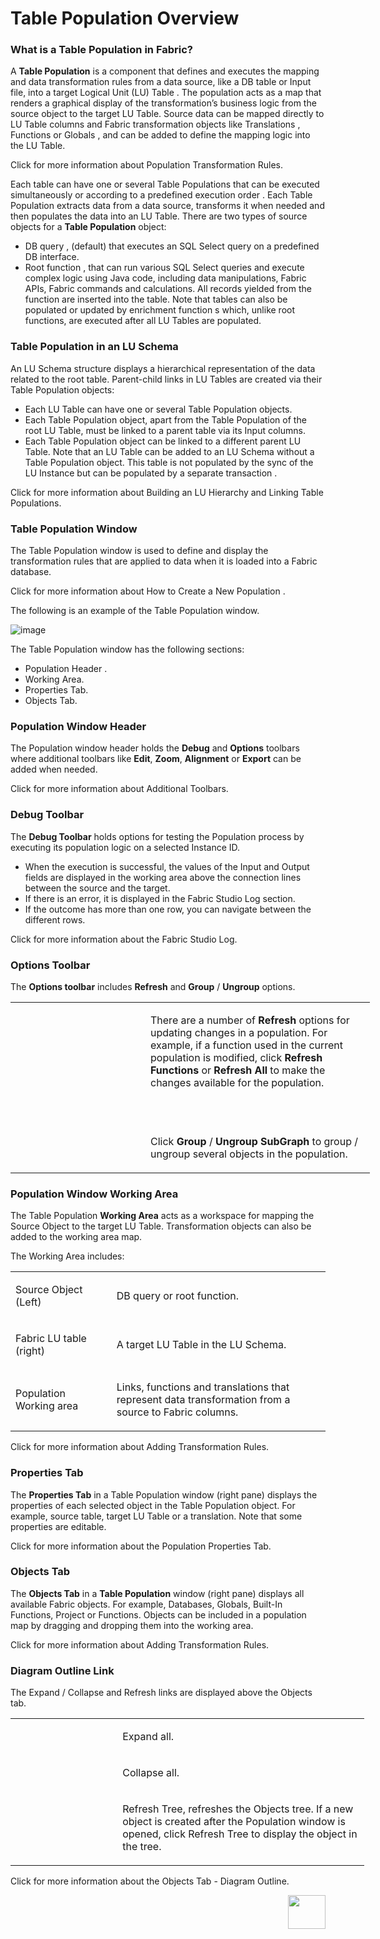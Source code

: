 # Table Population Overview

### What is a Table Population in Fabric? 
A **Table Population** is a component that defines and executes the mapping and data transformation rules from a data source, like a DB table or Input file, into a target Logical Unit (LU) Table . The population acts as a map that renders a graphical display of the transformation’s business logic from the source object to the target LU Table. Source data can be mapped directly to LU Table columns and Fabric transformation objects like Translations , Functions  or Globals , and can be added to define the mapping logic into the LU Table. 

Click for more information about Population Transformation Rules. 

Each table can have one or several Table Populations that can be executed simultaneously or according to a predefined execution order .
Each Table Population extracts data from a data source, transforms it when needed and then populates the data into an LU Table.
There are two types of source objects for a **Table Population** object:
*	DB query , (default) that executes an SQL Select query on a predefined DB interface. 
*	Root function , that can run various SQL Select queries and execute complex logic using Java code, including data manipulations, Fabric APIs, Fabric commands and calculations. All records yielded from the function are inserted into the table. 
Note that tables can also be populated or updated by enrichment function s which, unlike root functions, are executed after all LU Tables are populated.

### Table Population in an LU Schema 
An LU Schema structure  displays a hierarchical representation of the data related to the root table. Parent-child links in LU Tables are created via their Table Population objects:
*	Each LU Table  can have one or several Table Population objects. 
*	Each Table Population object, apart from the Table Population of the root LU Table, must be linked to a parent table via its Input columns.
*	Each Table Population object can be linked to a different parent LU Table.
Note that an LU Table can be added to an LU Schema  without a Table Population object. This table is not populated by the sync  of the LU Instance  but can be populated by a separate transaction .

Click for more information about Building an LU Hierarchy and Linking Table Populations.

### Table Population Window
The Table Population window is used to define and display the transformation rules that are applied to data when it is loaded into a Fabric database. 

Click for more information about How to Create a New Population .

The following is an example of the Table Population window. 

![image](https://github.com/k2view-academy/K2View-Academy/blob/master/articles/07_table_population/images/07_01_01_table_pop_window.png)

The Table Population window has the following sections:
*	Population Header . 
*	Working Area.
*	Properties Tab.
*	Objects Tab.

### Population Window Header
The Population window header holds the **Debug** and **Options** toolbars where additional toolbars like **Edit**, **Zoom**, **Alignment** or **Export** can be added when needed. 

Click for more information about Additional Toolbars.

### Debug Toolbar
The **Debug Toolbar** holds options for testing the Population process by executing its population logic on a selected Instance ID.
*	When the execution is successful, the values of the Input and Output fields are displayed in the working area above the connection lines between the source and the target. 
*	If there is an error, it is displayed in the Fabric Studio Log section.
*	If the outcome has more than one row, you can navigate between the different rows.

Click for more information about the Fabric Studio Log.

### Options Toolbar
The **Options toolbar** includes **Refresh** and **Group** / **Ungroup** options.
<table style="width: 606px;">
<tbody>
<tr>
<td width="200">&nbsp; <img src="https://github.com/k2view-academy/K2View-Academy/blob/master/articles/07_table_population/images/07_01_02_refresh.png" alt="" /><img src="https://github.com/k2view-academy/K2View-Academy/blob/master/articles/07_table_population/images/07_01_03_refresh2.PNG" alt="" /></td>
<td style="width: 343px;">
<p>There are a number of <strong>Refresh</strong> options for updating changes in a population. For example, if a function used in the current population is modified, click <strong>Refresh Functions</strong> or <strong>Refresh All</strong> to make the changes available for the population.</p>
<p>&nbsp;</p>
</td>
</tr>
<tr>
<td width="200"><img src="https://github.com/k2view-academy/K2View-Academy/blob/master/articles/07_table_population/images/07_01_04_refresh3.png" alt="" /></td>
<td style="width: 343px;">
<p>Click <strong>Group</strong> / <strong>Ungroup SubGraph</strong> to group / ungroup several objects in the population.</p>
</td>
</tr>
</tbody>
</table>

### Population Window Working Area
The Table Population **Working Area** acts as a workspace for mapping the Source Object to the target LU Table. Transformation objects can also be added to the working area map. 

The Working Area includes:
<table width="614">
<tbody>
<tr>
<td width="179">
<p>Source Object (Left)</p>
</td>
<td width="435">
<p>DB query or root function.</p>
</td>
</tr>
<tr>
<td width="179">
<p>Fabric LU table (right)</p>
</td>
<td width="435">
<p>A target LU Table in the LU Schema.</p>
</td>
</tr>
<tr>
<td width="179">
<p>Population Working area</p>
</td>
<td width="435">
<p>Links, functions and translations that represent data transformation from a source to Fabric columns.</p>
</td>
</tr>
</tbody>
</table>

Click for more information about Adding Transformation Rules.

### Properties Tab
The **Properties Tab** in a Table Population window (right pane) displays the properties of each selected object in the Table Population object. For example, source table, target LU Table or a translation. Note that some properties are editable. 

Click for more information about the Population Properties Tab.

### Objects Tab
The **Objects Tab** in a **Table Population** window (right pane) displays all available Fabric objects. For example, Databases, Globals, Built-In Functions, Project or Functions. 
Objects can be included in a population map by dragging and dropping them into the working area.

Click for more information about Adding Transformation Rules.

### Diagram Outline Link
The Expand / Collapse and Refresh links are displayed above the Objects tab.
<table style="width: 566px;">
<tbody>
<tr>
<td width="200"><img src="https://github.com/k2view-academy/K2View-Academy/blob/master/articles/07_table_population/images/07_01_05_object_icon1.PNG" alt="" /></td>
<td style="width: 465px;">
<p>Expand all.</p>
</td>
</tr>
<tr>
<td width="200"><img src="https://github.com/k2view-academy/K2View-Academy/blob/master/articles/07_table_population/images/07_01_06_object_icon2.PNG" alt="" /></td>
<td style="width: 465px;">
<p>Collapse all.</p>
</td>
</tr>
<tr>
<td width="200"><img src="https://github.com/k2view-academy/K2View-Academy/blob/master/articles/07_table_population/images/07_01_07_object_icon_3.PNG" alt="" /></td>
<td style="width: 465px;">
<p>Refresh Tree, refreshes the Objects tree. If a new object is created after the Population window is opened, click Refresh Tree to display the object in the tree.</p>
</td>
</tr>
</tbody>
</table>

Click for more information about the Objects Tab - Diagram Outline.

[<img align="right" width="60" height="54" src="https://github.com/k2view-academy/K2View-Academy/blob/master/articles/images/Next.png">](https://github.com/k2view-academy/K2View-Academy/blob/master/articles/07_table_population/02_source_object_types.md)

